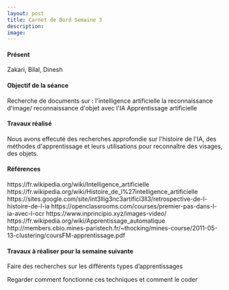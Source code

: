 ```yaml
---
layout: post
title: Carnet de Bord Semaine 3
description:
image:
---
```


<div class="box">
<h4>Présent</h4>
Zakari, Bilal, Dinesh

<h4>Objectif de la séance</h4>
Recherche de documents sur :
l'intelligence artificielle
la reconnaissance d'image/ reconnaissance d'objet avec l'IA
Apprentissage artificielle

<h4>Travaux réalisé</h4>
Nous avons effecuté des recherches approfondie sur l'histoire de l'IA, des méthodes d'apprentissage et  leurs utilisations pour reconnaître des visages, des objets.

<h4>Références</h4>
https://fr.wikipedia.org/wiki/Intelligence_artificielle
https://fr.wikipedia.org/wiki/Histoire_de_l%27intelligence_artificielle
https://sites.google.com/site/int3llig3nc3artifici3ll3/retrospective-de-l-histoire-de-l-ia
https://openclassrooms.com/courses/premier-pas-dans-l-ia-avec-l-ocr
https://www.inprincipio.xyz/images-video/
https://fr.wikipedia.org/wiki/Apprentissage_automatique
http://members.cbio.mines-paristech.fr/~thocking/mines-course/2011-05-13-clustering/coursFM-apprentissage.pdf

<h4>Travaux à réaliser pour la semaine suivante</h4>

Faire des recherches sur les différents types d’apprentissages

Regarder comment fonctionne ces techniques et comment le coder


</div>
